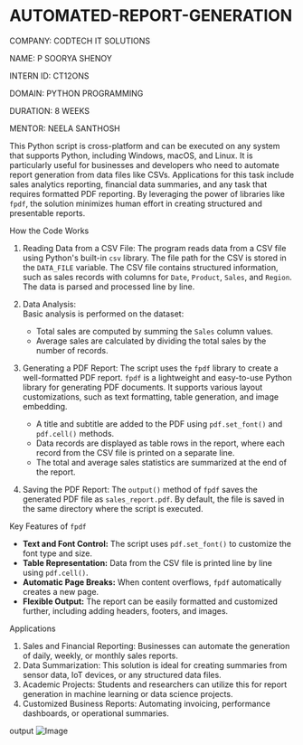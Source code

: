 # AUTOMATED-REPORT-GENERATION

COMPANY: CODTECH IT SOLUTIONS

NAME: P SOORYA SHENOY

INTERN ID: CT12ONS

DOMAIN: PYTHON PROGRAMMING

DURATION: 8 WEEKS

MENTOR: NEELA SANTHOSH

This Python script is cross-platform and can be executed on any system that supports Python, including Windows, macOS, and Linux. It is particularly useful for businesses and developers who need to automate report generation from data files like CSVs. Applications for this task include sales analytics reporting, financial data summaries, and any task that requires formatted PDF reporting. By leveraging the power of libraries like `fpdf`, the solution minimizes human effort in creating structured and presentable reports.

How the Code Works

1. Reading Data from a CSV File: 
   The program reads data from a CSV file using Python's built-in `csv` library. The file path for the CSV is stored in the `DATA_FILE` variable. The CSV file contains structured information, such as sales records with columns for `Date`, `Product`, `Sales`, and `Region`. The data is parsed and processed line by line.

2. Data Analysis:  
   Basic analysis is performed on the dataset:
   - Total sales are computed by summing the `Sales` column values.
   - Average sales are calculated by dividing the total sales by the number of records.

3. Generating a PDF Report: 
   The script uses the `fpdf` library to create a well-formatted PDF report. `fpdf` is a lightweight and easy-to-use Python library for generating PDF documents. It supports various layout customizations, such as text formatting, table generation, and image embedding.
   - A title and subtitle are added to the PDF using `pdf.set_font()` and `pdf.cell()` methods.
   - Data records are displayed as table rows in the report, where each record from the CSV file is printed on a separate line.
   - The total and average sales statistics are summarized at the end of the report.

4. Saving the PDF Report:
   The `output()` method of `fpdf` saves the generated PDF file as `sales_report.pdf`. By default, the file is saved in the same directory where the script is executed.

Key Features of `fpdf`
- **Text and Font Control:** The script uses `pdf.set_font()` to customize the font type and size.
- **Table Representation:** Data from the CSV file is printed line by line using `pdf.cell()`.
- **Automatic Page Breaks:** When content overflows, `fpdf` automatically creates a new page.
- **Flexible Output:** The report can be easily formatted and customized further, including adding headers, footers, and images.

Applications
1. Sales and Financial Reporting:  Businesses can automate the generation of daily, weekly, or monthly sales reports.
2. Data Summarization:  This solution is ideal for creating summaries from sensor data, IoT devices, or any structured data files.
3. Academic Projects:   Students and researchers can utilize this for report generation in machine learning or data science projects.
4. Customized Business Reports:   Automating invoicing, performance dashboards, or operational summaries.

output
![Image](https://github.com/user-attachments/assets/361427dd-3ba3-49e3-a9ce-ace1411587ab)

